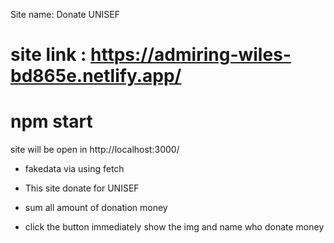 <!-- site name  -->

Site name: Donate UNISEF

<!-- live site link  -->
#  site link : https://admiring-wiles-bd865e.netlify.app/


# npm start 
site will be open in  http://localhost:3000/

<!-- fake json data  -->

* fakedata  via using fetch 

<!-- site work  -->

* This site donate for UNISEF

*  sum all amount of donation money 

*  click the button  immediately show the img and name who donate money
